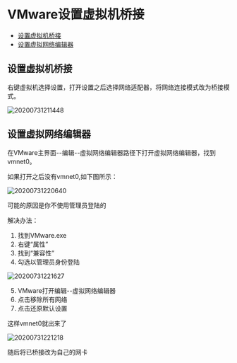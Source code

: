 # VMware设置虚拟机桥接
<!-- TOC -->

- [设置虚拟机桥接](#设置虚拟机桥接)
- [设置虚拟网络编辑器](#设置虚拟网络编辑器)

<!-- /TOC -->


## 设置虚拟机桥接

右键虚拟机选择设置，打开设置之后选择网络适配器，将网络连接模式改为桥接模式。

![20200731211448](https://cdn.jsdelivr.net/gh/leiyu1997/ImageHostingService@master/resources/blogs/20200731211448.png)

## 设置虚拟网络编辑器

在VMware主界面--编辑--虚拟网络编辑器路径下打开虚拟网络编辑器，找到vmnet0。

如果打开之后没有vmnet0,如下图所示：

![20200731220640](https://cdn.jsdelivr.net/gh/leiyu1997/ImageHostingService@master/resources/blogs/20200731220640.png)

可能的原因是你不使用管理员登陆的

解决办法：

1. 找到VMware.exe
2. 右键“属性”
3. 找到“兼容性”
4. 勾选以管理员身份登陆

![20200731221627](https://cdn.jsdelivr.net/gh/leiyu1997/ImageHostingService@master/resources/blogs/20200731221627.png)

5. VMware打开编辑--虚拟网络编辑器
6. 点击移除所有网络
7. 点击还原默认设置

这样vmnet0就出来了

![20200731221218](https://cdn.jsdelivr.net/gh/leiyu1997/ImageHostingService@master/resources/blogs/20200731221218.png)

随后将已桥接改为自己的网卡



